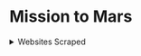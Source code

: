# Mission to Mars



<details>
  <summary>Websites Scraped</summary>

    * Nasa Science - Mars Exploration Program
    For the space news headline and title text
    [https://mars.nasa.gov/news/]

    * NASA Jet Propulsion Laboratory  -
    For the featured image section 
    [https://www.jpl.nasa.gov/spaceimages/?search=&category=Mars]

    *
    (https://space-facts.com/mars/)

    *
    [https://astrogeology.usgs.gov/search/results?q=hemisphere+enhanced&k1=target&v1=Mars]

</details>